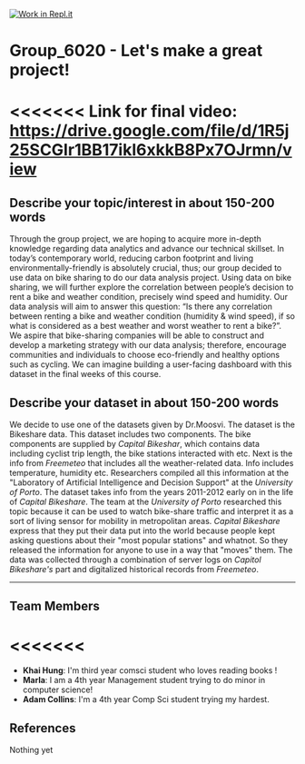 [![Work in Repl.it](https://classroom.github.com/assets/work-in-replit-14baed9a392b3a25080506f3b7b6d57f295ec2978f6f33ec97e36a161684cbe9.svg)](https://classroom.github.com/online_ide?assignment_repo_id=312189&assignment_repo_type=GroupAssignmentRepo)
# Group_6020 - Let's make a great project!

<<<<<<<
Link for final video:
https://drive.google.com/file/d/1R5j25SCGIr1BB17ikl6xkkB8Px7OJrmn/view
=======
>>>>>>>
## Describe your topic/interest in about 150-200 words

Through the group project, we are hoping to acquire more in-depth knowledge regarding data analytics and advance our technical skillset. In today’s contemporary world, reducing carbon footprint and living environmentally-friendly is absolutely crucial, thus; our group decided to use data on bike sharing to do our data analysis project. Using data on bike sharing, we will further explore the correlation between people’s decision to rent a bike and weather condition, precisely wind speed and humidity. Our data analysis will aim to answer this question: “Is there any correlation between renting a bike and weather condition (humidity & wind speed), if so what is considered as a best weather and worst weather to rent a bike?”. We aspire that bike-sharing companies will be able to construct and develop a marketing strategy with our data analysis; therefore, encourage communities and individuals to choose eco-friendly and healthy options such as cycling. We can imagine building a user-facing dashboard with this dataset in the final weeks of this course.

## Describe your dataset in about 150-200 words

We decide to use one of the datasets given by Dr.Moosvi. The dataset is the Bikeshare data. This dataset includes two components. The bike components are supplied by _Capital Bikeshar_, which contains data including cyclist trip length, the bike stations interacted with etc. Next is the info from _Freemeteo_ that includes all the weather-related data. Info includes temperature, humidity etc. Researchers compiled all this information at the "Laboratory of Artificial Intelligence and Decision Support" at the _University of Porto_. The dataset takes info from the years 2011-2012 early on in the life of _Capital Bikeshare_. The team at the _University of Porto_  researched this topic because it can be used to watch bike-share traffic and interpret it as a sort of living sensor for mobility in metropolitan areas. _Capital Bikeshare_ express that they put their data put into the world because people kept asking questions about their "most popular stations" and whatnot. So they released the information for anyone to use in a way that "moves" them. The data was collected through a combination of server logs on _Capitol Bikeshare's_ part and digitalized historical records from _Freemeteo_.

--- 

## Team Members

<<<<<<<
=======
- **Khai Hung**: I'm third year comsci student who loves reading books !
- **Marla**: I am a 4th year Management student trying to do minor in computer science!
- **Adam Collins**: I'm a 4th year Comp Sci student trying my hardest.
>>>>>>>

## References

Nothing yet
